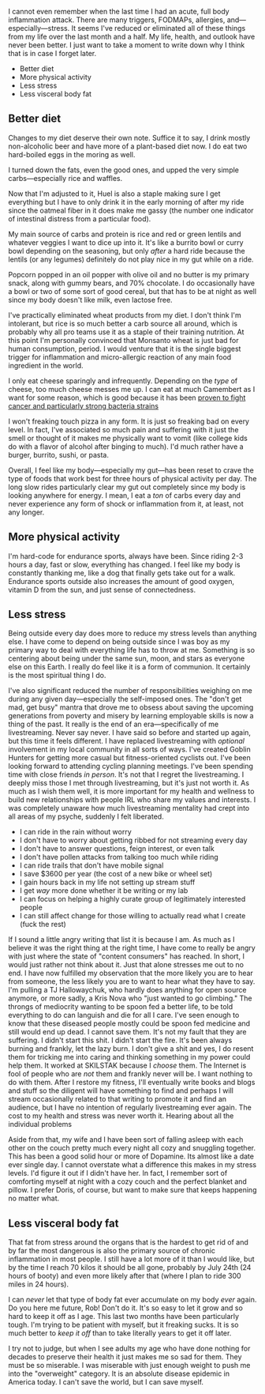 I cannot even remember when the last time I had an acute, full body inflammation attack. There are many triggers, FODMAPs, allergies, and—especially—stress. It seems I've reduced or eliminated all of these things from my life over the last month and a half. My life, health, and outlook have never been better. I just want to take a moment to write down why I think that is in case I forget later.

- Better diet
- More physical activity
- Less stress
- Less visceral body fat
## Better diet

Changes to my diet deserve their own note. Suffice it to say, I drink mostly non-alcoholic beer and have more of a plant-based diet now. I do eat two hard-boiled eggs in the moring as well.

I turned down the fats, even the good ones, and upped the very simple carbs—especially rice and waffles.

Now that I'm adjusted to it, Huel is also a staple making sure I get everything but I have to only drink it in the early morning of after my ride since the oatmeal fiber in it does make me gassy (the number one indicator of intestinal distress from a particular food).

My main source of carbs and protein is rice and red or green lentils and whatever veggies I want to dice up into it. It's like a burrito bowl or curry bowl depending on the seasoning, but only _after_ a hard ride because the lentils (or any legumes) definitely do not play nice in my gut while on a ride. 

Popcorn popped in an oil popper with olive oil and no butter is my primary snack, along with gummy bears, and 70% chocolate. I do occasionally have a bowl or two of some sort of good cereal, but that has to be at night as well since my body doesn't like milk, even lactose free.

I've practically eliminated wheat products from my diet. I don't think I'm intolerant, but rice is so much better a carb source all around, which is probably why all pro teams use it as a staple of their training nutrition. At this point I'm personally convinced that Monsanto wheat is just bad for human consumption, period. I would venture that it is the single biggest trigger for inflammation and micro-allergic reaction of any main food ingredient in the world.

I only eat cheese sparingly and infrequently. Depending on the _type_ of cheese, too much cheese messes me up. I can eat at much Camembert as I want for some reason, which is good because it has been [proven to fight cancer and particularly strong bacteria strains](https://www.delish.com/food-news/a45545/cheese-could-kill-cancer-cells/) 

I won't freaking touch pizza in any form. It is just so freaking bad on every level. In fact, I've associated so much pain and suffering with it just the smell or thought of it makes me physically want to vomit (like college kids do with a flavor of alcohol after binging to much). I'd much rather have a burger, burrito, sushi, or pasta.

Overall, I feel like my body—especially my gut—has been reset to crave the type of foods that work best for three hours of physical activity per day. The long slow rides particularly clear my gut out completely since my body is looking anywhere for energy. I mean, I eat a _ton_ of carbs every day and never experience any form of shock or inflammation from it, at least, not any longer.

## More physical activity

I'm hard-code for endurance sports, always have been. Since riding 2-3 hours a day, fast or slow, everything has changed. I feel like my body is constantly thanking me, like a dog that finally gets take out for a walk. Endurance sports outside also increases the amount of good oxygen, vitamin D from the sun, and just sense of connectedness.
## Less stress

Being outside every day does more to reduce my stress levels than anything else. I have come to depend on being outside since I was boy as my primary way to deal with everything life has to throw at me. Something is so centering about being under the same sun, moon, and stars as everyone else on this Earth. I really do feel like it is a form of communion. It certainly is the most spiritual thing I do.

I've also significant reduced the number of responsibilities weighing on me during any given day—especially the self-imposed ones. The "don't get mad, get busy" mantra that drove me to obsess about saving the upcoming generations from poverty and misery by learning employable skills is now a thing of the past. It really is the end of an era—specifically of me livestreaming. Never say never. I have said so before and started up again, but this time it feels different. I have replaced livestreaming with _optional_ involvement in my local community in all sorts of ways. I've created Goblin Hunters for getting more casual but fitness-oriented cyclists out. I've been looking forward to attending cycling planning meetings. I've been spending time with close friends _in person_. It's not that I regret the livestreaming. I deeply miss those I met through livestreaming, but it's just not worth it. As much as I wish them well, it is more important for my health and wellness to build new relationships with people IRL who share my values and interests. I was completely unaware how much livestreaming mentality had crept into all areas of my psyche, suddenly I felt liberated.

- I can ride in the rain without worry
- I don't have to worry about getting ribbed for not streaming every day
- I don't have to answer questions, feign interest, or even talk
- I don't have pollen attacks from talking too much while riding
- I can ride trails that don't have mobile signal
- I save $3600 per year (the cost of a new bike or wheel set)
- I gain hours back in my life not setting up stream stuff
- I get _way_ more done whether it be writing or my lab
- I can focus on helping a highly curate group of legitimately interested people
- I can still affect change for those willing to actually read what I create (fuck the rest)

If I sound a little angry writing that list it is because I am. As much as I believe it was the right thing at the right time, I have come to really be angry with just where the state of "content consumers" has reached. In short, I would just rather not think about it. Just that alone stresses me out to no end. I have now fulfilled my observation that the more likely you are to hear from someone, the less likely you are to want to hear what they have to say. I'm pulling a TJ Hallowaychuk, who hardly does anything for open source anymore, or more sadly, a Kris Nova who "just wanted to go climbing." The throngs of mediocrity wanting to be spoon fed a better life, to be told everything to do can languish and die for all I care. I've seen enough to know that these diseased people mostly could be spoon fed medicine and still would end up dead. I cannot save them. It's not my fault that they are suffering. I didn't start this shit. I didn't start the fire. It's been always burning and frankly, let the lazy burn. I don't give a shit and yes, I do resent them for tricking me into caring and thinking something in my power could help them. It worked at SKILSTAK because I _choose_ them. The Internet is fool of people who are _not_ them and frankly never will be. I want nothing to do with them. After I restore my fitness, I'll eventually write books and blogs and stuff so the diligent will have something to find and perhaps I will stream occasionally related to that writing to promote it and find an audience, but I have no intention of regularly livestreaming ever again. The cost to my health and stress was never worth it. Hearing about all the individual problems 

Aside from that, my wife and I have been sort of falling asleep with each other on the couch pretty much every night all cozy and snuggling together. This has been a good solid hour or more of Dopamine. Its almost like a date ever single day. I cannot overstate what a difference this makes in my stress levels. I'd figure it out if I didn't have her. In fact, I remember sort of comforting myself at night with a cozy couch and the perfect blanket and pillow. I prefer Doris, of course, but want to make sure that keeps happening no matter what. 
## Less visceral body fat

That fat from stress around the organs that is the hardest to get rid of and by far the most dangerous is also the primary source of chronic inflammation in most people. I still have a lot more of it than I would like, but by the time I reach 70 kilos it should be all gone, probably by July 24th (24 hours of booty) and even more likely after that (where I plan to ride 300 miles in 24 hours). 

I can *never* let that type of body fat ever accumulate on my body _ever_ again. Do you here me future, Rob! Don't do it. It's so easy to let it grow and so hard to keep it off as I age. This last two months have been particularly tough. I'm trying to be patient with myself, but it freaking sucks. It is so much better to _keep it off_ than to take literally years to get it off later.

I try not to judge, but when I see adults my age who have done nothing for decades to preserve their health it just makes me so sad for them. They must be so miserable. I was miserable with just enough weight to push me into the "overweight" category. It is an absolute disease epidemic in America today. I can't save the world, but I can save myself.